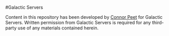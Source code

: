 #Galactic Servers

Content in this repository has been developed by [Connor Peet](http://connorpeet.com) for Galactic Servers. Written permission from Galactic Servers is required for any third-party use of any materials contained herein.
